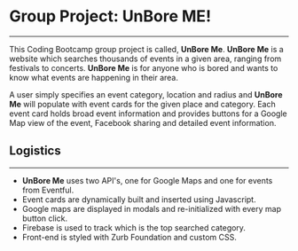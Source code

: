 # Group Project: UnBore ME!
***
This Coding Bootcamp group project is called, **UnBore Me**. **UnBore Me** is a website which searches thousands of events in a given area, ranging from festivals to concerts. **UnBore Me** is for anyone who is bored and wants to know what events are happening in their area.

A user simply specifies an event category, location and radius and **UnBore Me** will populate with event cards for the given place and category. Each event card holds broad event information and provides buttons for a Google Map view of the event, Facebook sharing and detailed event information.


## Logistics
***
- **UnBore Me** uses two API's, one for Google Maps and one for events from Eventful.
- Event cards are dynamically built and inserted using Javascript.
- Google maps are displayed in modals and re-initialized with every map button click.
- Firebase is used to track which is the top searched category.
- Front-end is styled with Zurb Foundation and custom CSS.

